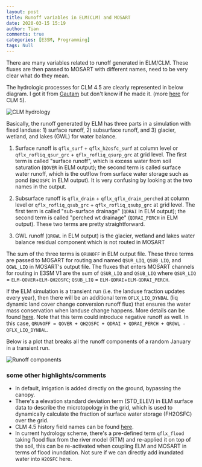 ```yaml
---
layout: post
title: Runoff variables in ELM(CLM) and MOSART
date: 2020-03-15 15:19
author: Tian
comments: true
categories: [E3SM, Programming]
tags: Null
---
```

There are many variables related to runoff generated in ELM/CLM. These fluxes are then passed to MOSART with different names, need to be very clear what do they mean.

The hydrologic processes for CLM 4.5 are clearly represented in below diagram. I got it from [Gautam](https://www.pnnl.gov/people/gautam-bisht) but don't know if he made it. (more [here](https://escomp.github.io/ctsm-docs/versions/master/html/tech_note/Hydrology/CLM50_Tech_Note_Hydrology.html) for CLM 5).

![CLM  hydrology](https://simhydro.com/notebook/images/misc/CLM45_hydrology.jpg)

Basically, the runoff generated by ELM has three parts in a simulation with fixed landuse: 1) surface runoff, 2) subsurface runoff, and 3) glacier, wetland, and lakes (GWL) for water balance.

1) Surface runoff is `qflx_surf` + `qflx_h2osfc_surf` at column level or `qflx_rofliq_qsur_grc` + `qflx_rofliq_qsurp_grc` at grid level. The first term is called "surface runoff", which is excess water from soil saturation (`QOVER` in ELM output); the second term is called surface water runoff, which is the outflow from surface water storage such as pond (`QH2OSFC` in ELM output). It is very confusing by looking at the two names in the output.

2) Subsurface runoff is `qflx_drain` + `qflx_qflx_drain_perched` at column level or `qflx_rofliq_qsub_grc` + `qflx_rofliq_qsubp_grc` at grid level. The first term is called "sub-surface drainage" (`QDRAI` in ELM output); the second term is called "perched wt drainage" (`QDRAI_PERCH` in ELM output). These two terms are pretty straightforward. 

3) GWL runoff (`QRGWL` in ELM output) is the glacier, wetland and lakes water balance residual component which is not routed in MOSART

The sum of the three terms is `QRUNOFF` in ELM output file. These three terms are passed to MOSART for routing and named `QSUR_LIQ`, `QSUB_LIQ`, and `QGWL_LIQ` in MOSART's output file. The fluxes that enters MOSART channels for routing in E3SM V1 are the sum of `QSUR_LIQ` and `QSUB_LIQ` where `QSUR_LIQ` = `ELM-QOVER`+`ELM-QH2OSFC`; `QSUB_LIQ` = `ELM-QDRAI`+`ELM-QDRAI_PERCH`.

If the ELM simulation is a transient run (i.e. the landuse fraction updates every year), then there will be an additional term `QFLX_LIQ_DYNBAL` (liq dynamic land cover change conversion runoff flux) that ensures the water mass conservation when landuse change happens. More details can be found [here](https://escomp.github.io/ctsm-docs/versions/release-clm5.0/html/tech_note/Transient_Landcover/CLM50_Tech_Note_Transient_Landcover.html?highlight=dynamic%20land%20cover#water-and-energy-conservation). Note that this term could introduce negative runoff as well. In this case, `QRUNOFF = QOVER + QH2OSFC + QDRAI + QDRAI_PERCH + QRGWL - QFLX_LIQ_DYNBAL`.

Below is a plot that breaks all the runoff components of a random January in a transient run.

![Runoff components](https://simhydro.com/notebook/images/misc/Jan.png)

### some other highlights/comments

- In default, irrigation is added directly on the ground, bypassing the canopy.
- There's a elevation standard deviation term (STD_ELEV) in ELM surface data to describe the microtopology in the grid, which is used to dynamically calculate the fraction of surface water storage (FH2OSFC) over the grid.
- CLM 4.5 history field names can be found [here](http://www.cesm.ucar.edu/models/cesm1.2/clm/models/lnd/clm/bld/namelist_files/history_fields_clm4_5.xml).
- In current hydrology scheme, there's a pre-defined term `qflx_flood` taking flood flux from the river model (RTM) and re-applied it on top of the soil, this can be re-activated when coupling ELM and MOSART in terms of flood inundation. Not sure if we can directly add inundated water into `H2OSFC` here.